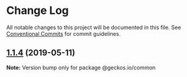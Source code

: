 # Change Log

All notable changes to this project will be documented in this file.
See [Conventional Commits](https://conventionalcommits.org) for commit guidelines.

## [1.1.4](https://github.com/geckosio/geckos.io/compare/v1.1.0...v1.1.4) (2019-05-11)

**Note:** Version bump only for package @geckos.io/common

